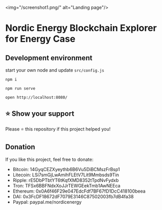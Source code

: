 
<img="/screenshot1.png/" alt="Landing page"/>

Nordic Energy Blockchain Explorer for Energy Case
=====================================

Development environment
-----------------------

start your own node and update `src/config.js`

`npm i`

`npm run serve`

`open http://localhost:8080/`

## ⭐️ Show your support
Please ⭐️ this repository if this project helped you!

## Donation
If you like this project, feel free to donate:
* Bitcoin:  14GyqCEZXyeythb6B6Vu5DiBCMszFrBsp1
* Litecoin: LSi7smGjLwAmihFLEtV7Lit9Mmbsds9Tin
* Ripple: rE5DbPTbtYT6tKqfXMD8352tTpdNvFydxb
* Tron: TFSx6BBFNdxXoJJrTEWGEekTmb1AwNEEca
* Ethereum: 0x0A6f46F29e047EdcFdf7BF67fD1DcC418100beea
* DAI: 0x3FcDF18672dF7079E3146C87502003fb7dB4fa38
* Paypal: paypal.me/nordicenergy
